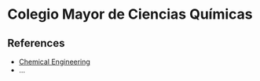 # Colegio Mayor de Ciencias Químicas

## References

- [Chemical Engineering](https://en.wikipedia.org/wiki/Chemical_engineering)
- …